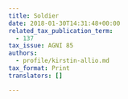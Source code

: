 ```yaml
---
title: Soldier
date: 2018-01-30T14:31:48+00:00
related_tax_publication_term:
  - 137
tax_issue: AGNI 85
authors:
  - profile/kirstin-allio.md
tax_format: Print
translators: []

---
```

